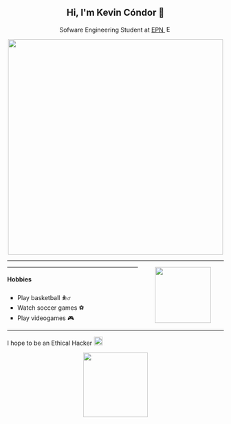 <h2 align='center'> Hi, I'm Kevin Cóndor 🏀</h2>

<p align='center'>
    Sofware Engineering Student at <a href = 'https://www.epn.edu.ec'> EPN </a> <img src = 'https://upload.wikimedia.org/wikipedia/commons/8/8c/Escudo_de_la_Escuela_Polit%C3%A9cnica_Nacional.png' alt = 'EPN logo' width='15px'heigth = '10px'>        
</p>

<p align='center'>
<img src='https://camo.githubusercontent.com/73c72305fbf10965303383206fafa2dc818937fefed90348b5ff10efca01e97a/68747470733a2f2f7777772e6d6574726f65637561646f722e636f6d2e65632f726573697a65722f75324b4a72356b6d74383032366c3969327a4e52444574354130553d2f3130323478302f66696c746572733a666f726d6174286a7067293a7175616c697479283730292f636c6f756466726f6e742d75732d656173742d312e696d616765732e6172637075626c697368696e672e636f6d2f6d6574726f776f726c646e6577732f494a58365347365455524154544a564643374d4e55334c4245342e6a7067' width='500px'>
</p>

<hr>

<img align="right" height="130px" style="margin-right:30px; margin-left:40px" src="https://mir-s3-cdn-cf.behance.net/project_modules/max_1200/2712bd29493563.55f6ec5e98924.jpg">

---
<h4>Hobbies</h4>

<ul>
    <li type='square'> Play basketball ⛹️‍♂️ </li>
    <li type='square'> Watch soccer games ⚽ </li> 
    <li type='square'> Play videogames 🎮 </li>
</ul>

<hr>

<p>
    I hope to be an Ethical Hacker <img src = 'https://www.eltiempo.com/files/image_640_428/uploads/2017/06/27/595317e8f0820.jpeg' width='20px'>
</p>
<p align='center'>
    <img src='https://ih1.redbubble.net/image.1016924547.2059/st,small,507x507-pad,600x600,f8f8f8.jpg' width='150px'>
</p>